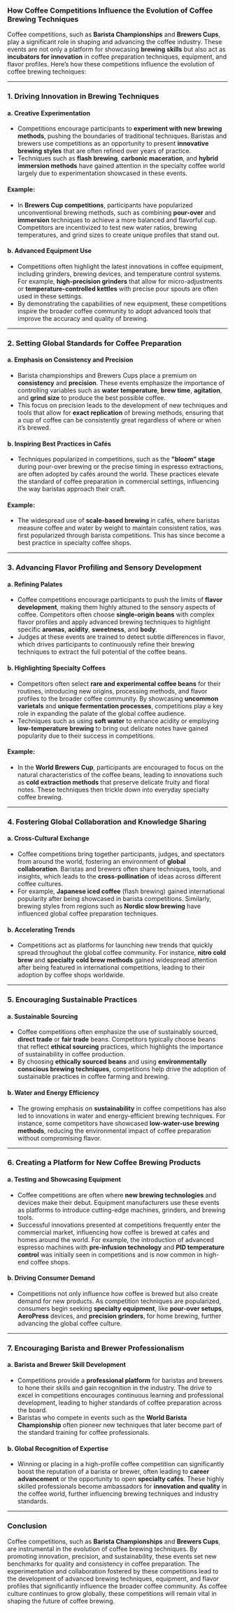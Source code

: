 ### How Coffee Competitions Influence the Evolution of Coffee Brewing Techniques

Coffee competitions, such as **Barista Championships** and **Brewers Cups**, play a significant role in shaping and advancing the coffee industry. These events are not only a platform for showcasing **brewing skills** but also act as **incubators for innovation** in coffee preparation techniques, equipment, and flavor profiles. Here’s how these competitions influence the evolution of coffee brewing techniques:

---

### 1. **Driving Innovation in Brewing Techniques**

#### a. **Creative Experimentation**
- Competitions encourage participants to **experiment with new brewing methods**, pushing the boundaries of traditional techniques. Baristas and brewers use competitions as an opportunity to present **innovative brewing styles** that are often refined over years of practice.
- Techniques such as **flash brewing**, **carbonic maceration**, and **hybrid immersion methods** have gained attention in the specialty coffee world largely due to experimentation showcased in these events.
  
#### Example:
- In **Brewers Cup competitions**, participants have popularized unconventional brewing methods, such as combining **pour-over** and **immersion** techniques to achieve a more balanced and flavorful cup. Competitors are incentivized to test new water ratios, brewing temperatures, and grind sizes to create unique profiles that stand out.

#### b. **Advanced Equipment Use**
- Competitions often highlight the latest innovations in coffee equipment, including grinders, brewing devices, and temperature control systems. For example, **high-precision grinders** that allow for micro-adjustments or **temperature-controlled kettles** with precise pour spouts are often used in these settings.
- By demonstrating the capabilities of new equipment, these competitions inspire the broader coffee community to adopt advanced tools that improve the accuracy and quality of brewing.

---

### 2. **Setting Global Standards for Coffee Preparation**

#### a. **Emphasis on Consistency and Precision**
- Barista championships and Brewers Cups place a premium on **consistency** and **precision**. These events emphasize the importance of controlling variables such as **water temperature**, **brew time**, **agitation**, and **grind size** to produce the best possible coffee. 
- This focus on precision leads to the development of new techniques and tools that allow for **exact replication** of brewing methods, ensuring that a cup of coffee can be consistently great regardless of where or when it’s brewed.

#### b. **Inspiring Best Practices in Cafés**
- Techniques popularized in competitions, such as the **"bloom" stage** during pour-over brewing or the precise timing in espresso extractions, are often adopted by cafés around the world. These practices elevate the standard of coffee preparation in commercial settings, influencing the way baristas approach their craft.

#### Example:
- The widespread use of **scale-based brewing** in cafés, where baristas measure coffee and water by weight to maintain consistent ratios, was first popularized through barista competitions. This has since become a best practice in specialty coffee shops.

---

### 3. **Advancing Flavor Profiling and Sensory Development**

#### a. **Refining Palates**
- Coffee competitions encourage participants to push the limits of **flavor development**, making them highly attuned to the sensory aspects of coffee. Competitors often choose **single-origin beans** with complex flavor profiles and apply advanced brewing techniques to highlight specific **aromas**, **acidity**, **sweetness**, and **body**.
- Judges at these events are trained to detect subtle differences in flavor, which drives participants to continuously refine their brewing techniques to extract the full potential of the coffee beans.

#### b. **Highlighting Specialty Coffees**
- Competitors often select **rare and experimental coffee beans** for their routines, introducing new origins, processing methods, and flavor profiles to the broader coffee community. By showcasing **uncommon varietals** and **unique fermentation processes**, competitions play a key role in expanding the palate of the global coffee audience.
- Techniques such as using **soft water** to enhance acidity or employing **low-temperature brewing** to bring out delicate notes have gained popularity due to their success in competitions.

#### Example:
- In the **World Brewers Cup**, participants are encouraged to focus on the natural characteristics of the coffee beans, leading to innovations such as **cold extraction methods** that preserve delicate fruity and floral notes. These techniques then trickle down into everyday specialty coffee brewing.

---

### 4. **Fostering Global Collaboration and Knowledge Sharing**

#### a. **Cross-Cultural Exchange**
- Coffee competitions bring together participants, judges, and spectators from around the world, fostering an environment of **global collaboration**. Baristas and brewers often share techniques, tools, and insights, which leads to the **cross-pollination** of ideas across different coffee cultures.
- For example, **Japanese iced coffee** (flash brewing) gained international popularity after being showcased in barista competitions. Similarly, brewing styles from regions such as **Nordic slow brewing** have influenced global coffee preparation techniques.

#### b. **Accelerating Trends**
- Competitions act as platforms for launching new trends that quickly spread throughout the global coffee community. For instance, **nitro cold brew** and **specialty cold brew methods** gained widespread attention after being featured in international competitions, leading to their adoption by coffee shops worldwide.
  
---

### 5. **Encouraging Sustainable Practices**

#### a. **Sustainable Sourcing**
- Coffee competitions often emphasize the use of sustainably sourced, **direct trade** or **fair trade** beans. Competitors typically choose beans that reflect **ethical sourcing** practices, which highlights the importance of sustainability in coffee production.
- By choosing **ethically sourced beans** and using **environmentally conscious brewing techniques**, competitions help drive the adoption of sustainable practices in coffee farming and brewing.

#### b. **Water and Energy Efficiency**
- The growing emphasis on **sustainability** in coffee competitions has also led to innovations in water and energy-efficient brewing techniques. For instance, some competitors have showcased **low-water-use brewing methods**, reducing the environmental impact of coffee preparation without compromising flavor.

---

### 6. **Creating a Platform for New Coffee Brewing Products**

#### a. **Testing and Showcasing Equipment**
- Coffee competitions are often where **new brewing technologies** and devices make their debut. Equipment manufacturers use these events as platforms to introduce cutting-edge machines, grinders, and brewing tools.
- Successful innovations presented at competitions frequently enter the commercial market, influencing how coffee is brewed at cafés and homes around the world. For example, the introduction of advanced espresso machines with **pre-infusion technology** and **PID temperature control** was initially seen in competitions and is now common in high-end coffee shops.

#### b. **Driving Consumer Demand**
- Competitions not only influence how coffee is brewed but also create demand for new products. As competition techniques are popularized, consumers begin seeking **specialty equipment**, like **pour-over setups**, **AeroPress** devices, and **precision grinders**, for home brewing, further advancing the global coffee culture.

---

### 7. **Encouraging Barista and Brewer Professionalism**

#### a. **Barista and Brewer Skill Development**
- Competitions provide a **professional platform** for baristas and brewers to hone their skills and gain recognition in the industry. The drive to excel in competitions encourages continuous learning and professional development, leading to higher standards of coffee preparation across the board.
- Baristas who compete in events such as the **World Barista Championship** often pioneer new techniques that later become part of the standard training for coffee professionals.

#### b. **Global Recognition of Expertise**
- Winning or placing in a high-profile coffee competition can significantly boost the reputation of a barista or brewer, often leading to **career advancement** or the opportunity to open **specialty cafés**. These highly skilled professionals become ambassadors for **innovation and quality** in the coffee world, further influencing brewing techniques and industry standards.

---

### Conclusion

Coffee competitions, such as **Barista Championships** and **Brewers Cups**, are instrumental in the evolution of coffee brewing techniques. By promoting innovation, precision, and sustainability, these events set new benchmarks for quality and consistency in coffee preparation. The experimentation and collaboration fostered by these competitions lead to the development of advanced brewing techniques, equipment, and flavor profiles that significantly influence the broader coffee community. As coffee culture continues to grow globally, these competitions will remain vital in shaping the future of coffee brewing.